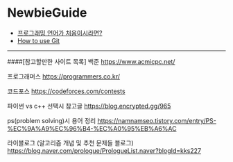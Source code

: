 # NewbieGuide

- [프로그래밍 언어가 처음이시라면?](/NewbieGuide/프로그래밍언어가처음이시라면/content.md)
- [How to use Git](/NewbieGuide/HowtouseGit/content.md)

---

####[참고할만한 사이트 목록]
백준
https://www.acmicpc.net/

프로그래머스
https://programmers.co.kr/

코드포스
https://codeforces.com/contests

파이썬 vs c++ 선택시 참고글
https://blog.encrypted.gg/965

ps(problem solving)시 용어 정리
https://namnamseo.tistory.com/entry/PS-%EC%9A%A9%EC%96%B4-%EC%A0%95%EB%A6%AC

라이블로그 (알고리즘 개념 및 추천 문제들 블로그)
https://blog.naver.com/prologue/PrologueList.naver?blogId=kks227
